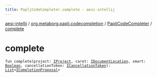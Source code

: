 ```yaml
---
title: PapljCodeCompleter.complete - aesi-intellij
---
```


[aesi-intellij](../../index.html) / [org.metaborg.paplj.codecompletion](../index.html) / [PapljCodeCompleter](index.html) / [complete](.)

# complete

`fun complete(project: `[`IProject`](https://virtlink.com/aesi/aesi-java/com.virtlink.editorservices/-i-project/index.html)`, caret: `[`IDocumentLocation`](https://virtlink.com/aesi/aesi-java/com.virtlink.editorservices/-i-document-location/index.html)`, smart: `[`Boolean`](https://kotlinlang.org/api/latest/jvm/stdlib/kotlin/-boolean/index.html)`, cancellationToken: `[`ICancellationToken`](https://virtlink.com/aesi/aesi-java/com.virtlink.editorservices/-i-cancellation-token/index.html)`): `[`List`](https://kotlinlang.org/api/latest/jvm/stdlib/kotlin.collections/-list/index.html)`<`[`ICompletionProposal`](https://virtlink.com/aesi/aesi-java/com.virtlink.editorservices.codecompletion/-i-completion-proposal/index.html)`>`